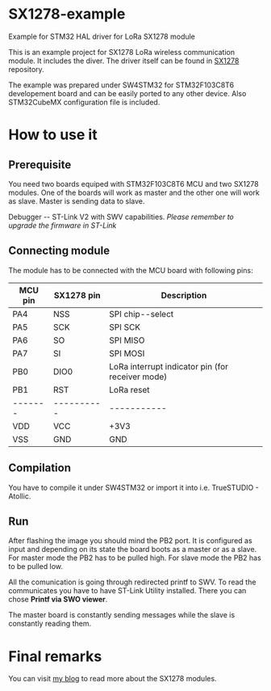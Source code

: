 # SX1278-example
Example for STM32 HAL driver for LoRa SX1278 module 

This is an example project for SX1278 LoRa wireless communication module.
It includes the diver. The driver itself can be found in [SX1278](https://github.com/wdomski/SX1278) 
repository.

The example was prepared under SW4STM32 for STM32F103C8T6 developement board 
and can be easily ported to any other device. Also STM32CubeMX configuration 
file is included.

# How to use it

## Prerequisite
You need two boards equiped with STM32F103C8T6 MCU and two SX1278 modules.
One of the boards will work as master and the other one will work as slave.
Master is sending data to slave.

Debugger -- ST-Link V2 with SWV capabilities.
*Please remember to upgrade the firmware in ST-Link*

## Connecting module

The module has to be connected with the MCU board 
with following pins:

| MCU pin | SX1278 pin | Description |
| ------- | ---------- | ----------- |
| PA4     | NSS        | SPI chip--select |
| PA5     | SCK        | SPI SCK     |
| PA6     | SO         | SPI MISO    |
| PA7     | SI         | SPI MOSI    |
| PB0     | DIO0       | LoRa interrupt indicator pin (for receiver mode) |
| PB1     | RST        | LoRa reset  |
| ------- | ---------- | ----------- |
| VDD     | VCC        | +3V3        |
| VSS     | GND        | GND         |

## Compilation
You have to compile it under SW4STM32 or import it into i.e. TrueSTUDIO - Atollic.

## Run
After flashing the image you should mind the PB2 port. It is configured 
as input and depending on its state the board boots as a master or as a slave.
For master mode the PB2 has to be pulled high.
For slave mode the PB2 has to be pulled low.

All the comunication is going through redirected printf to SWV.
To read the communicates you have to have ST-Link Utility installed. 
There you can chose **Printf via SWO viewer**.

The master board is constantly sending messages while the slave is constantly 
reading them.

# Final remarks

You can visit [my blog](http://blog.domski.pl) to read more about the SX1278 modules.

